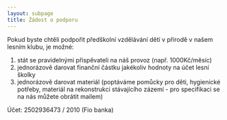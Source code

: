 ```yaml
---
layout: subpage
title: Žádost o podporu
---
```


Pokud byste chtěli podpořit předškolní vzdělávání dětí v přírodě v našem lesním klubu, je možné:

1. stát se pravidelnými přispěvateli na náš provoz (např. 1000Kč/měsíc)
2. jednorázově darovat finanční částku jakékoliv hodnoty na účet lesní školky
3. jednorázově darovat materiál (poptáváme pomůcky pro děti, hygienické potřeby, materiál na rekonstrukci stávajícího zázemí - pro specifikaci se na nás můžete obrátit mailem)

Účet: 2502936473 / 2010 (Fio banka)
